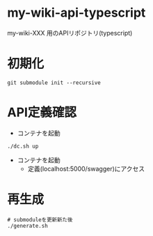 # my-wiki-api-typescript
my-wiki-XXX 用のAPIリポジトリ(typescript)

# 初期化
```
git submodule init --recursive
```
# API定義確認
- コンテナを起動
```
./dc.sh up
```
- コンテナを起動
    - 定義(localhost:5000/swagger)にアクセス
# 再生成
```{bash}
# submoduleを更新新た後
./generate.sh
```
